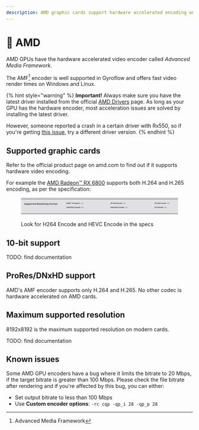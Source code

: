 ```yaml
---
description: AMD graphic cards support hardware accelerated encoding on Windows and Linux
---
```


# 🔴 AMD

AMD GPUs have the hardware accelerated video encoder called _Advanced Media Framework_.&#x20;

The AMF[^1] encoder is well supported in Gyroflow and offers fast video render times on Windows and Linux.

{% hint style="warning" %}
**Important!** Always make sure you have the latest driver installed from the official [AMD Drivers](https://www.amd.com/en/support) page. As long as your GPU has the hardware encoder, most acceleration issues are solved by installing the latest driver.

However, someone reported a crash in a certain driver with Rx550, so if you're getting [this issue](https://github.com/gyroflow/gyroflow/issues/677), try a different driver version.
{% endhint %}

## Supported graphic cards

Refer to the official product page on amd.com to find out if it supports hardware video encoding.

For example the [AMD Radeon™ RX 6800](https://www.amd.com/en/products/graphics/amd-radeon-rx-6800) supports both H.264 and H.265 encoding, as per the specification:

<figure><img src="../.gitbook/assets/amd_specs.png" alt=""><figcaption><p>Look for H264 Encode and HEVC Encode in the specs</p></figcaption></figure>

## 10-bit support

TODO: find documentation

## ProRes/DNxHD support

AMD's AMF encoder supports only H.264 and H.265. No other codec is hardware accelerated on AMD cards.

## Maximum supported resolution

8192x8192 is the maximum supported resolution on modern cards.

TODO: find documentation

## Known issues

Some AMD GPU encoders have a bug where it limits the bitrate to 20 Mbps, if the target bitrate is greater than 100 Mbps. Please check the file bitrate after rendering and if you're affected by this bug, you can either:&#x20;

* Set output bitrate to less than 100 Mbps
* Use **Custom encoder options**: `-rc cqp -qp_i 28 -qp_p 28`

[^1]: Advanced Media Framework

